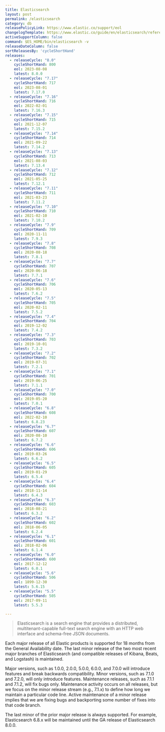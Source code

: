 ```yaml
---
title: Elasticsearch
layout: post
permalink: /elasticsearch
category: db
releasePolicyLink: https://www.elastic.co/support/eol
changelogTemplate: https://www.elastic.co/guide/en/elasticsearch/reference/__RELEASE_CYCLE__/release-notes-__LATEST__.html
activeSupportColumn: false
command: $ES_HOME/bin/elasticsearch -v
releaseDateColumn: false
sortReleasesBy: 'cycleShortHand'
releases:
  - releaseCycle: "8.0"
    cycleShortHand: 800
    eol: 2023-08-08
    latest: 8.0.0
  - releaseCycle: "7.17"
    cycleShortHand: 717
    eol: 2023-08-01
    latest: 7.17.0
  - releaseCycle: "7.16"
    cycleShortHand: 716
    eol: 2022-02-01
    latest: 7.16.3
  - releaseCycle: "7.15"
    cycleShortHand: 715
    eol: 2021-12-07
    latest: 7.15.2
  - releaseCycle: "7.14"
    cycleShortHand: 714
    eol: 2021-09-22
    latest: 7.14.2
  - releaseCycle: "7.13"
    cycleShortHand: 713
    eol: 2021-08-03
    latest: 7.13.4
  - releaseCycle: "7.12"
    cycleShortHand: 712
    eol: 2021-05-25
    latest: 7.12.1
  - releaseCycle: "7.11"
    cycleShortHand: 711
    eol: 2021-03-23
    latest: 7.11.2
  - releaseCycle: "7.10"
    cycleShortHand: 710
    eol: 2021-02-10
    latest: 7.10.2
  - releaseCycle: "7.9"
    cycleShortHand: 709
    eol: 2020-11-11
    latest: 7.9.3
  - releaseCycle: "7.8"
    cycleShortHand: 708
    eol: 2020-08-18
    latest: 7.8.1
  - releaseCycle: "7.7"
    cycleShortHand: 707
    eol: 2020-06-18
    latest: 7.7.1
  - releaseCycle: "7.6"
    cycleShortHand: 706
    eol: 2020-05-13
    latest: 7.6.2
  - releaseCycle: "7.5"
    cycleShortHand: 705
    eol: 2020-02-11
    latest: 7.5.2
  - releaseCycle: "7.4"
    cycleShortHand: 704
    eol: 2019-12-02
    latest: 7.4.2
  - releaseCycle: "7.3"
    cycleShortHand: 703
    eol: 2019-10-01
    latest: 7.3.2
  - releaseCycle: "7.2"
    cycleShortHand: 702
    eol: 2019-07-31
    latest: 7.2.1
  - releaseCycle: "7.1"
    cycleShortHand: 701
    eol: 2019-06-25
    latest: 7.1.1
  - releaseCycle: "7.0"
    cycleShortHand: 700
    eol: 2019-05-20
    latest: 7.0.1
  - releaseCycle: "6.8"
    cycleShortHand: 608
    eol: 2022-02-10
    latest: 6.8.23
  - releaseCycle: "6.7"
    cycleShortHand: 607
    eol: 2020-08-10
    latest: 6.7.2
  - releaseCycle: "6.6"
    cycleShortHand: 606
    eol: 2019-03-26
    latest: 6.6.2
  - releaseCycle: "6.5"
    cycleShortHand: 605
    eol: 2019-01-29
    latest: 6.5.4
  - releaseCycle: "6.4"
    cycleShortHand: 604
    eol: 2018-11-14
    latest: 6.4.3
  - releaseCycle: "6.3"
    cycleShortHand: 603
    eol: 2018-08-21
    latest: 6.3.2
  - releaseCycle: "6.2"
    cycleShortHand: 602
    eol: 2018-06-05
    latest: 6.2.4
  - releaseCycle: "6.1"
    cycleShortHand: 601
    eol: 2018-02-06
    latest: 6.1.4
  - releaseCycle: "6.0"
    cycleShortHand: 600
    eol: 2017-12-12
    latest: 6.0.1
  - releaseCycle: "5.6"
    cycleShortHand: 506
    eol: 1899-12-30
    latest: 5.6.15
  - releaseCycle: "5.5"
    cycleShortHand: 505
    eol: 2017-09-11
    latest: 5.5.3

---
```


> Elasticsearch is a search engine that provides a distributed, multitenant-capable full-text search engine with an HTTP web interface and schema-free JSON documents.

Each major release of all Elastic products is supported for 18 months from the General Availability date. The last minor release of the two most recent major branches of Elasticsearch (and compatible releases of Kibana, Beats, and Logstash) is maintained.

Major versions, such as 1.0.0, 2.0.0, 5.0.0, 6.0.0, and 7.0.0 will introduce features and break backwards compatibility. Minor versions, such as 7.1.0 and 7.2.0, will only introduce features. Maintenance releases, such as 7.1.1 and 7.1.2, will fix bugs only. Maintenance activity occurs on all releases, but we focus on the minor release stream (e.g., 7.1.x) to define how long we maintain a particular code line. Active maintenance of a minor release implies that we are fixing bugs and backporting some number of fixes into that code branch.

The last minor of the prior major release is always supported. For example, Elasticsearch 6.8.x will be maintained until the GA release of Elasticsearch 8.0.0.

